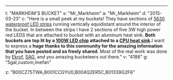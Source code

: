 ---
t: "MARKHEIM'S BUCKET"
s: "Mr_Markheim"
a: "Mr_Markheim"
d: "2015-03-23"
c: "Here is a small peek at my buckets! They have sections of <a href='http://www.amazon.com/gp/product/B00F5KJ7GI/ref=as_li_tl?ie=UTF8&camp=1789&creative=390957&creativeASIN=B00F5KJ7GI&linkCode=as2&tag=spacbuck-20&linkId=BFVJMFGS6AOAPS4Q'>5630 waterproof LED strips</a> running vertically equidistant around the interior of the bucket. In between the strips I have 2 sections of five 3W high power red LEDS that are attached to bucket with an aluminum heat sink. <strong>Both buckets are top lit by a <a href='http://amzn.to/2nszq3G'>100W LED chip</a> attached to a <a href='http://amzn.to/2mO7lp8'>CPU heat sink</a>.</strong>I want to express a <strong>huge thanks to this community for the amazing information that you have posted and so freely shared</strong>. Most of the real work was done by <a href='/u/ekrof'>Ekrof</a>, <a href='/u/SuperAngryGuy'>SAG</a>, and you amazing bucketeers out there."
v: "4186"
g: "5gal,custom,linefan"

z: "B00CZ75TWA,B001CCGYU0,B004Q2ER5C,B01339G2F6"
